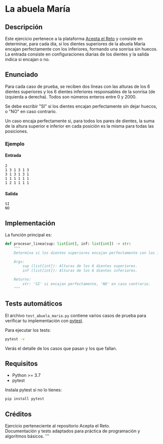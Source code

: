 # La abuela María

## Descripción

Este ejercicio pertenece a la plataforma [Acepta el Reto](https://aceptaelreto.com) y consiste en determinar, para cada día, si los dientes superiores de la abuela María encajan perfectamente con los inferiores, formando una sonrisa sin huecos. La entrada consiste en configuraciones diarias de los dientes y la salida indica si encajan o no.

## Enunciado

Para cada caso de prueba, se reciben dos líneas con las alturas de los 6 dientes superiores y los 6 dientes inferiores responsables de la sonrisa (de izquierda a derecha). Todos son números enteros entre 0 y 2000.

Se debe escribir "SI" si los dientes encajan perfectamente sin dejar huecos, o "NO" en caso contrario.

Un caso encaja perfectamente si, para todos los pares de dientes, la suma de la altura superior e inferior en cada posición es la misma para todas las posiciones.

### Ejemplo

#### Entrada

```
2
1 3 1 3 1 3
3 1 3 1 3 1
1 1 1 1 1 1
1 2 1 1 1 1
```

#### Salida

```
SI
NO
```

## Implementación

La función principal es:

```python
def procesar_linea(sup: list[int], inf: list[int]) -> str:
    """
    Determina si los dientes superiores encajan perfectamente con los inferiores en la sonrisa de la abuela María.

    Args:
        sup (list[int]): Alturas de los 6 dientes superiores.
        inf (list[int]): Alturas de los 6 dientes inferiores.

    Returns:
        str: 'SI' si encajan perfectamente, 'NO' en caso contrario.
    """
```

## Tests automáticos

El archivo `test_abuela_maria.py` contiene varios casos de prueba para verificar tu implementación con [pytest](https://pytest.org).

Para ejecutar los tests:

```bash
pytest -v
```

Verás el detalle de los casos que pasan y los que fallan.

## Requisitos

- Python >= 3.7
- pytest

Instala pytest si no lo tienes:

```bash
pip install pytest
```

## Créditos

Ejercicio perteneciente al repositorio Acepta el Reto.  
Documentación y tests adaptados para práctica de programación y algoritmos básicos.
'''